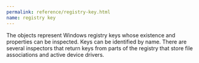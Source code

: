 ```yaml
---
permalink: reference/registry-key.html
name: registry key
---
```


The <registry key> objects represent Windows registry keys whose existence and properties can be inspected. Keys can be identified by name. There are several inspectors that return keys from parts of the registry that store file associations and active device drivers.